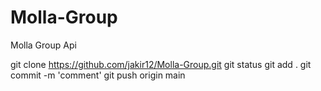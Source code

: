 # Molla-Group
Molla Group Api

git clone https://github.com/jakir12/Molla-Group.git
git status
git add .
git commit -m 'comment'
git push origin main
